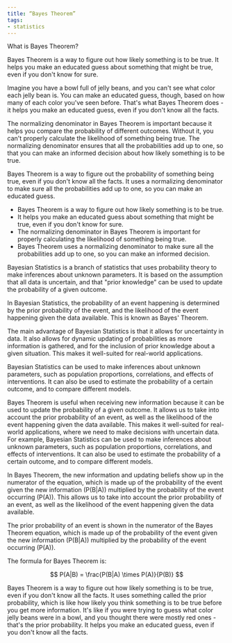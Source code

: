 ```yaml
---
title: “Bayes Theorem”
tags:
- statistics
---
```


What is Bayes Theorem?

Bayes Theorem is a way to figure out how likely something is to be true. It helps you make an educated guess about something that might be true, even if you don't know for sure.

Imagine you have a bowl full of jelly beans, and you can't see what color each jelly bean is. You can make an educated guess, though, based on how many of each color you've seen before. That's what Bayes Theorem does - it helps you make an educated guess, even if you don't know all the facts.

The normalizing denominator in Bayes Theorem is important because it helps you compare the probability of different outcomes. Without it, you can't properly calculate the likelihood of something being true. The normalizing denominator ensures that all the probabilities add up to one, so that you can make an informed decision about how likely something is to be true.

Bayes Theorem is a way to figure out the probability of something being true, even if you don't know all the facts. It uses a normalizing denominator to make sure all the probabilities add up to one, so you can make an educated guess.

-   Bayes Theorem is a way to figure out how likely something is to be true.
-   It helps you make an educated guess about something that might be true, even if you don't know for sure.
-   The normalizing denominator in Bayes Theorem is important for properly calculating the likelihood of something being true.
-   Bayes Theorem uses a normalizing denominator to make sure all the probabilities add up to one, so you can make an informed decision.

Bayesian Statistics is a branch of statistics that uses probability theory to make inferences about unknown parameters. It is based on the assumption that all data is uncertain, and that "prior knowledge" can be used to update the probability of a given outcome.

In Bayesian Statistics, the probability of an event happening is determined by the prior probability of the event, and the likelihood of the event happening given the data available. This is known as Bayes' Theorem.

The main advantage of Bayesian Statistics is that it allows for uncertainty in data. It also allows for dynamic updating of probabilities as more information is gathered, and for the inclusion of prior knowledge about a given situation. This makes it well-suited for real-world applications.

Bayesian Statistics can be used to make inferences about unknown parameters, such as population proportions, correlations, and effects of interventions. It can also be used to estimate the probability of a certain outcome, and to compare different models.

Bayes Theorem is useful when receiving new information because it can be used to update the probability of a given outcome. It allows us to take into account the prior probability of an event, as well as the likelihood of the event happening given the data available. This makes it well-suited for real-world applications, where we need to make decisions with uncertain data. For example, Bayesian Statistics can be used to make inferences about unknown parameters, such as population proportions, correlations, and effects of interventions. It can also be used to estimate the probability of a certain outcome, and to compare different models.

In Bayes Theorem, the new information and updating beliefs show up in the numerator of the equation, which is made up of the probability of the event given the new information (P(B|A)) multiplied by the probability of the event occurring (P(A)). This allows us to take into account the prior probability of an event, as well as the likelihood of the event happening given the data available.

The prior probability of an event is shown in the numerator of the Bayes Theorem equation, which is made up of the probability of the event given the new information (P(B|A)) multiplied by the probability of the event occurring (P(A)).

The formula for Bayes Theorem is:

$$ P(A|B) = \frac{P(B|A) \times P(A)}{P(B)} $$

Bayes Theorem is a way to figure out how likely something is to be true, even if you don't know all the facts. It uses something called the prior probability, which is like how likely you think something is to be true before you get more information. It's like if you were trying to guess what color jelly beans were in a bowl, and you thought there were mostly red ones - that's the prior probability. It helps you make an educated guess, even if you don't know all the facts.